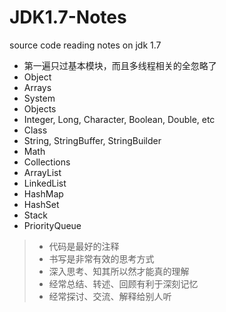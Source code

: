 JDK1.7-Notes
============

source code reading notes on jdk 1.7

- 第一遍只过基本模块，而且多线程相关的全忽略了
 - Object
 - Arrays
 - System
 - Objects
 - Integer, Long, Character, Boolean, Double, etc
 - Class
 - String, StringBuffer, StringBuilder
 - Math
 - Collections
  - ArrayList
  - LinkedList
  - HashMap
  - HashSet
  - Stack
  - PriorityQueue


> - 代码是最好的注释
> - 书写是非常有效的思考方式
> - 深入思考、知其所以然才能真的理解
> - 经常总结、转述、回顾有利于深刻记忆
> - 经常探讨、交流、解释给别人听
